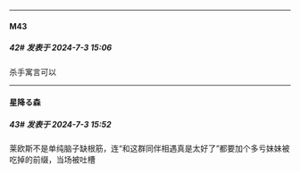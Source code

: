 ﻿
*****

####  M43  
##### 42#       发表于 2024-7-3 15:06

杀手寓言可以


*****

####  星降る森  
##### 43#       发表于 2024-7-3 15:52

莱欧斯不是单纯脑子缺根筋，连“和这群同伴相遇真是太好了”都要加个多亏妹妹被吃掉的前缀，当场被吐槽

